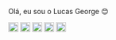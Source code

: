 Olá, eu sou o Lucas George 😊
<div>
<img height= "20rem" src= "https://img.shields.io/badge/HTML5-E34F26?style=for-the-badge&logo=html5&logoColor=white"/>
<img height= "20rem" src= "https://img.shields.io/badge/CSS3-1572B6?style=for-the-badge&logo=css3&logoColor=white"/>
<img height= "20rem" src= "https://img.shields.io/badge/Bootstrap-563D7C?style=for-the-badge&logo=bootstrap&logoColor=white"/>
<img height= "20rem" src= "https://img.shields.io/badge/javascript-%23323330.svg?style=for-the-badge&logo=javascript&logoColor=%23F7DF1E"/>
<img height= "20rem" src= "https://img.shields.io/badge/Node.js-43853D?style=for-the-badge&logo=node.js&logoColor=white"/>
</div>

